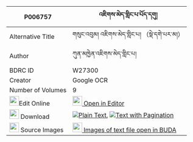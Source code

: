 |P006757|འཇིགས་མེད་གླིང་པ་པོད་དགུ། 
| --- | --- 
|Alternative Title |གསུང་འབུམ། འཇིགས་མེད་གླིང་པ། （སྡེ་དགེ་པར་མ།）
|Author| ཀུན་མཁྱེན་འཇིགས་མེད་གླིང་པ།
|BDRC ID | W27300
|Creator | Google OCR
|Number of Volumes| 9
|<img width="25" src="https://img.icons8.com/color/25/000000/edit-property.png">Edit Online| [<img width="25" src="https://avatars.githubusercontent.com/u/45091458?s=200&v=4"> Open in Editor](http://editor.openpecha.org/P006757)
|<img width="25" src="https://img.icons8.com/fluent/48/000000/download-2.png"/>  Download | [![](https://img.icons8.com/color/20/000000/txt.png)Plain Text](https://github.com/Openpecha/P006757/releases/download/v1/jikme_lingpa_po_gu_plain_P006757.zip), [![](https://img.icons8.com/color/20/000000/txt.png)Text with Pagination](https://github.com/Openpecha/P006757/releases/download/v1/jikme_lingpa_po_gu_pages_P006757.zip)
|<img width="25" src="https://img.icons8.com/plasticine/100/000000/pictures-folder.png"/>  Source Images | [<img width="25" src="https://library.bdrc.io/icons/BUDA-small.svg"> Images of text file open in BUDA](https://library.bdrc.io/show/bdr:W27300)